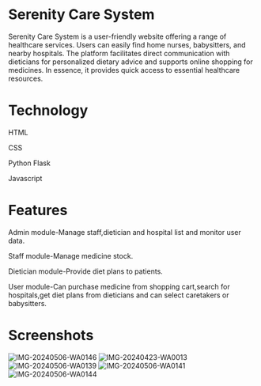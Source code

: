 # Serenity Care System
Serenity Care System is a user-friendly website offering a range of healthcare services. Users can easily find home nurses, babysitters, and nearby hospitals. The platform facilitates direct communication with dieticians for personalized dietary advice and supports online shopping for medicines. In essence, it provides quick access to essential healthcare resources.
# Technology
HTML

CSS

Python Flask

Javascript
# Features 
Admin module-Manage staff,dietician and hospital list and monitor user data.

Staff module-Manage medicine stock.

Dietician module-Provide diet plans to patients.

User module-Can purchase medicine from shopping cart,search for hospitals,get diet plans from dieticians and can select caretakers or babysitters.
# Screenshots
![IMG-20240506-WA0146](https://github.com/AnsTomy/Healthcare/assets/169869597/9c0b311d-8636-48b9-8d9f-3161cc11c9f7)
![IMG-20240423-WA0013](https://github.com/AnsTomy/Healthcare/assets/169869597/1f9babe2-d3f3-4a56-bde0-db4299e1adf1)
![IMG-20240506-WA0139](https://github.com/AnsTomy/Healthcare/assets/169869597/4ede212f-034b-46e5-a4d9-41405b439796)
![IMG-20240506-WA0141](https://github.com/AnsTomy/Healthcare/assets/169869597/f21d8e11-6441-4a41-8c95-238d54d327e2)
![IMG-20240506-WA0144](https://github.com/AnsTomy/Healthcare/assets/169869597/b22eab0c-0449-4938-8b05-3185bd565d8a)
